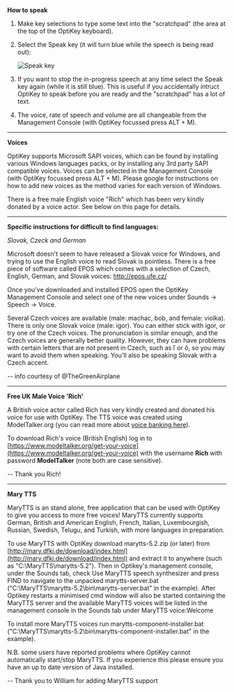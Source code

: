 **How to speak**

1. Make key selections to type some text into the "scratchpad" (the area at the top of the OptiKey keyboard).

2. Select the Speak key (it will turn blue while the speech is being read out):

    ![Speak key](https://github.com/JuliusSweetland/OptiKey/blob/gh-pages/images/Key_Speak_Up.png)

3. If you want to stop the in-progress speech at any time select the Speak key again (while it is still blue). This is useful if you accidentally intruct OptiKey to speak before you are ready and the "scratchpad" has a lot of text.

4. The voice, rate of speech and volume are all changeable from the Management Console (with OptiKey focussed press ALT + M). 

---

**Voices**

OptiKey supports Microsoft SAPI voices, which can be found by installing various Windows languages packs, or by installing any 3rd party SAPI compatible voices. Voices can be selected in the Management Console (with OptiKey focussed press ALT + M). Please google for instructions on how to add new voices as the method varies for each version of Windows.

There is a free male English voice "Rich" which has been very kindly donated by a voice actor. See below on this page for details.

---

**Specific instructions for difficult to find languages:**

*Slovak, Czeck and German*

Microsoft doesn't seem to have released a Slovak voice for Windows, and trying to use the English voice to read Slovak is pointless. There is a free piece of software called EPOS which comes with a selection of Czech, English, German, and Slovak voices: http://epos.ufe.cz/

Once you've downloaded and installed EPOS open the OptiKey Management Console and select one of the new voices under Sounds -> Speech -> Voice.

Several Czech voices are available (male: machac, bob, and female: violka). There is only one Slovak voice (male: igor).
You can either stick with igor, or try one of the Czech voices. The pronunciation is similar enough, and the Czech voices are generally better quality. However, they can have problems with certain letters that are not present in Czech, such as ľ or ô, so you may want to avoid them when speaking. You'll also be speaking Slovak with a Czech accent.

 -- info courtesy of @TheGreenAirplane

---

**Free UK Male Voice 'Rich'**

A British voice actor called Rich has very kindly created and donated his voice for use with OptiKey. The TTS voice was created using ModelTalker.org (you can read more about [voice banking here](https://github.com/OptiKey/OptiKey/wiki/Voice-banking)).

To download Rich's voice (British English) log in to [https://www.modeltalker.org/get-your-voice](https://www.modeltalker.org/get-your-voice) with the username **Rich** with password **ModelTalker** (note both are case sensitive).

 -- Thank you Rich!

---

**Mary TTS**

MaryTTS is an stand alone, free application that can be used with OptiKey to give you access to more free voices! MaryTTS currently supports German, British and American English, French, Italian, Luxembourgish, Russian, Swedish, Telugu, and Turkish, with more languages in preparation.

To use MaryTTS with OptiKey download marytts-5.2.zip (or later) from [http://mary.dfki.de/download/index.html](http://mary.dfki.de/download/index.html) and extract it to anywhere (such as "C:\MaryTTS\marytts-5.2"). Then in Optikey's management console, under the Sounds tab, check Use MaryTTS speech synthesizer and press FIND to navigate to the unpacked marytts-server.bat ("C:\MaryTTS\marytts-5.2\bin\marytts-server.bat" in the example). After Optikey restarts a minimised cmd window will also be started containing the MaryTTS server and the available MaryTTS voices will be listed in the management console in the Sounds tab under MaryTTS voice:Welcome

To install more MaryTTS voices run marytts-component-installer.bat ("C:\MaryTTS\marytts-5.2\bin\marytts-component-installer.bat" in the example).

N.B. some users have reported problems where OptiKey cannot automatically start/stop MaryTTS. If you experience this please ensure you have an up to date version of Java installed.

 -- Thank you to William for adding MaryTTS support